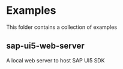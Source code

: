 # Examples

This folder contains a collection of examples

## sap-ui5-web-server

A local web server to host SAP UI5 SDK
